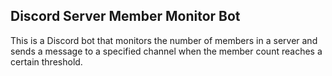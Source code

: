 ## Discord Server Member Monitor Bot
This is a Discord bot that monitors the number of members in a server and sends a message to a specified channel when the member count reaches a certain threshold.
